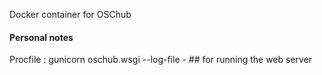 Docker container for OSChub

#### Personal notes


Procfile : gunicorn oschub.wsgi --log-file - ## for running the web server
